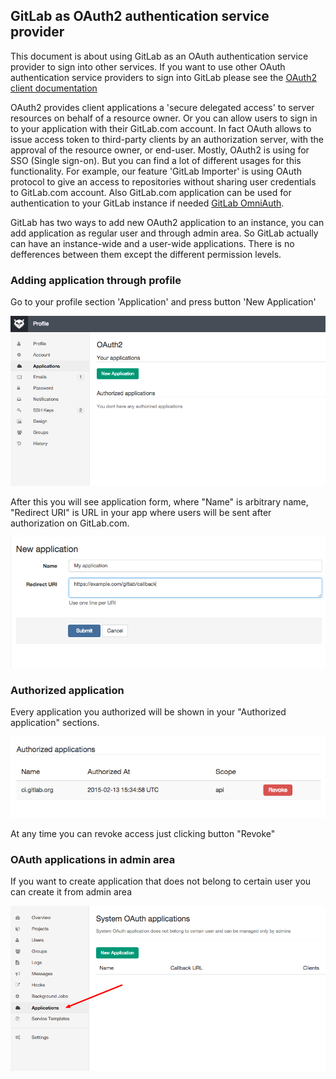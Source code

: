 ## GitLab as OAuth2 authentication service provider

This document is about using GitLab as an OAuth authentication service provider to sign into other services.
If you want to use other OAuth authentication service providers to sign into GitLab please see the [OAuth2 client documentation](../api/oauth2.md)

OAuth2 provides client applications a 'secure delegated access' to server resources on behalf of a resource owner. Or you can allow users to sign in to your application with their GitLab.com account.
In fact OAuth allows to issue access token to third-party clients by an authorization server, 
with the approval of the resource owner, or end-user. 
Mostly, OAuth2 is using for SSO (Single sign-on). But you can find a lot of different usages for this functionality. 
For example, our feature 'GitLab Importer' is using OAuth protocol to give an access to repositories without sharing user credentials to GitLab.com account. 
Also GitLab.com application can be used for authentication to your GitLab instance if needed [GitLab OmniAuth](gitlab.md).

GitLab has two ways to add new OAuth2 application to an instance, you can add application as regular user and through admin area. So GitLab actually can have an instance-wide and a user-wide applications. There is no defferences between them except the different permission levels.

### Adding application through profile
Go to your profile section 'Application' and press button 'New Application'

![applications](img/oauth_provider_user_wide_applications.png)

After this you will see application form, where "Name" is arbitrary name, "Redirect URI" is URL in your app where users will be sent after authorization on GitLab.com.

![application_form](img/oauth_provider_application_form.png)

### Authorized application
Every application you authorized will be shown in your "Authorized application" sections.

![authorized_application](img/oauth_provider_authorized_application.png)

At any time you can revoke access just clicking button "Revoke"

### OAuth applications in admin area

If you want to create application that does not belong to certain user you can create it from admin area 

![admin_application](img/oauth_provider_admin_application.png)
